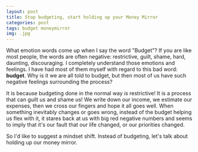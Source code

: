 ```yaml
---
layout: post
title: Stop budgeting, start holding up your Money Mirror
categories: post
tags: budget moneymirror 
img: .jpg
---
```


What emotion words come up when I say the word "Budget"? If you are like most people, the words are often negative: restrictive, guilt, shame, hard, daunting, discouraging. I completely understand those emotions and feelings. I have had most of them myself with regard to this bad word: **budget**. Why is it we are all told to budget, but then most of us have such negative feelings surrounding the process?

It is because budgeting done in the normal way *is* restrictive! It is a process that can guilt us and shame us! We write down our income, we estimate our expenses, then we cross our fingers and hope it all goes well. When something inevitably changes or goes wrong, instead of the budget helping us flex with it, it stares back at us with big red negative numbers and seems to imply that it's our fault that our life changed, or our priorities changed.

So I'd like to suggest a mindset shift. Instead of budgeting, let's talk about holding up our money mirror. 